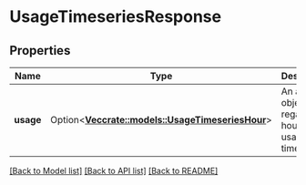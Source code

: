 # UsageTimeseriesResponse

## Properties

Name | Type | Description | Notes
------------ | ------------- | ------------- | -------------
**usage** | Option<[**Vec<crate::models::UsageTimeseriesHour>**](UsageTimeseriesHour.md)> | An array of objects regarding hourly usage of timeseries. | [optional]

[[Back to Model list]](../README.md#documentation-for-models) [[Back to API list]](../README.md#documentation-for-api-endpoints) [[Back to README]](../README.md)


